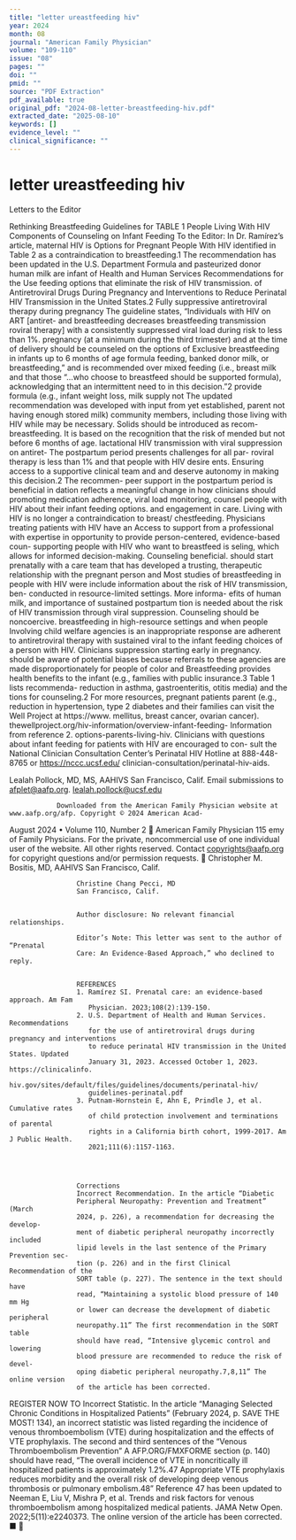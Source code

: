 ```yaml
---
title: "letter ureastfeeding hiv"
year: 2024
month: 08
journal: "American Family Physician"
volume: "109-110"
issue: "08"
pages: ""
doi: ""
pmid: ""
source: "PDF Extraction"
pdf_available: true
original_pdf: "2024-08-letter-breastfeeding-hiv.pdf"
extracted_date: "2025-08-10"
keywords: []
evidence_level: ""
clinical_significance: ""
---
```


# letter ureastfeeding hiv

Letters to the Editor



Rethinking Breastfeeding Guidelines for
                                                                            TABLE 1
People Living With HIV
                                                                            Components of Counseling on Infant Feeding
To the Editor: In Dr. Ramírez’s article, maternal HIV is
                                                                            Options for Pregnant People With HIV
identified in Table 2 as a contraindication to breastfeeding.1
The recommendation has been updated in the U.S. Department                  Formula and pasteurized donor human milk are infant
of Health and Human Services Recommendations for the Use                    feeding options that eliminate the risk of HIV transmission.
of Antiretroviral Drugs During Pregnancy and Interventions
to Reduce Perinatal HIV Transmission in the United States.2                 Fully suppressive antiretroviral therapy during pregnancy
The guideline states, “Individuals with HIV on ART [antiret-                and breastfeeding decreases breastfeeding transmission
roviral therapy] with a consistently suppressed viral load during           risk to less than 1%.
pregnancy (at a minimum during the third trimester) and at
the time of delivery should be counseled on the options of                  Exclusive breastfeeding in infants up to 6 months of age
formula feeding, banked donor milk, or breastfeeding,” and                  is recommended over mixed feeding (i.e., breast milk and
that those “…who choose to breastfeed should be supported                   formula), acknowledging that an intermittent need to
in this decision.”2                                                         provide formula (e.g., infant weight loss, milk supply not
   The updated recommendation was developed with input from                 yet established, parent not having enough stored milk)
community members, including those living with HIV while                    may be necessary. Solids should be introduced as recom-
breastfeeding. It is based on the recognition that the risk of              mended but not before 6 months of age.
lactational HIV transmission with viral suppression on antiret-
                                                                            The postpartum period presents challenges for all par-
roviral therapy is less than 1% and that people with HIV desire
                                                                            ents. Ensuring access to a supportive clinical team and
and deserve autonomy in making this decision.2 The recommen-
                                                                            peer support in the postpartum period is beneficial in
dation reflects a meaningful change in how clinicians should
                                                                            promoting medication adherence, viral load monitoring,
counsel people with HIV about their infant feeding options.
                                                                            and engagement in care.
   Living with HIV is no longer a contraindication to breast/
chestfeeding. Physicians treating patients with HIV have an
                                                                            Access to support from a professional with expertise in
opportunity to provide person-centered, evidence-based coun-
                                                                            supporting people with HIV who want to breastfeed is
seling, which allows for informed decision-making. Counseling
                                                                            beneficial.
should start prenatally with a care team that has developed a
trusting, therapeutic relationship with the pregnant person and             Most studies of breastfeeding in people with HIV were
include information about the risk of HIV transmission, ben-                conducted in resource-limited settings. More informa-
efits of human milk, and importance of sustained postpartum                 tion is needed about the risk of HIV transmission through
viral suppression. Counseling should be noncoercive.                        breastfeeding in high-resource settings and when people
   Involving child welfare agencies is an inappropriate response            are adherent to antiretroviral therapy with sustained viral
to the infant feeding choices of a person with HIV. Clinicians              suppression starting early in pregnancy.
should be aware of potential biases because referrals to these
agencies are made disproportionately for people of color and                Breastfeeding provides health benefits to the infant (e.g.,
families with public insurance.3 Table 1 lists recommenda-                  reduction in asthma, gastroenteritis, otitis media) and the
tions for counseling.2 For more resources, pregnant patients                parent (e.g., reduction in hypertension, type 2 diabetes
and their families can visit the Well Project at https://www.               mellitus, breast cancer, ovarian cancer).
thewellproject.org/hiv-information/overview-infant-feeding-
                                                                            Information from reference 2.
options-parents-living-hiv. Clinicians with questions about
infant feeding for patients with HIV are encouraged to con-
sult the National Clinician Consultation Center’s Perinatal
HIV Hotline at 888-448-8765 or https://nccc.ucsf.edu/
clinician-consultation/perinatal-hiv-aids.

Lealah Pollock, MD, MS, AAHIVS
San Francisco, Calif.                                                       Email submissions to afplet@aafp.org.
lealah.pollock@ucsf.edu

                Downloaded from the American Family Physician website at www.aafp.org/afp. Copyright © 2024 American Acad-
August 2024 • Volume 110, Number 2                                                                                 American Family Physician 115
                emy of Family Physicians. For the private, noncommercial use of one individual user of the website. All other rights
                          reserved. Contact copyrights@aafp.org for copyright questions and/or permission requests.
                     Christopher M. Bositis, MD, AAHIVS
                     San Francisco, Calif.

                     Christine Chang Pecci, MD
                     San Francisco, Calif.


                     Author disclosure: No relevant financial relationships.

                     Editor’s Note: This letter was sent to the author of “Prenatal
                     Care: An Evidence-Based Approach,” who declined to reply.


                     REFERENCES
                     1. Ramírez SI. Prenatal care: an evidence-based approach. Am Fam
                        Physician. 2023;108(2):139-150.
                     2. U.S. Department of Health and Human Services. Recommendations
                        for the use of antiretroviral drugs during pregnancy and interventions
                        to reduce perinatal HIV transmission in the United States. Updated
                        January 31, 2023. Accessed October 1, 2023. https://clinicalinfo.
                        hiv.gov/sites/default/files/guidelines/documents/perinatal-hiv/
                        guidelines-perinatal.pdf
                     3. Putnam-Hornstein E, Ahn E, Prindle J, et al. Cumulative rates
                        of child protection involvement and terminations of parental
                        rights in a California birth cohort, 1999-2017. Am J Public Health.
                        2021;111(6):1157-1163.




                     Corrections
                     Incorrect Recommendation. In the article “Diabetic
                     Peripheral Neuropathy: Prevention and Treatment” (March
                     2024, p. 226), a recommendation for decreasing the develop-
                     ment of diabetic peripheral neuropathy incorrectly included
                     lipid levels in the last sentence of the Primary Prevention sec-
                     tion (p. 226) and in the first Clinical Recommendation of the
                     SORT table (p. 227). The sentence in the text should have
                     read, “Maintaining a systolic blood pressure of 140 mm Hg
                     or lower can decrease the development of diabetic peripheral
                     neuropathy.11” The first recommendation in the SORT table
                     should have read, “Intensive glycemic control and lowering
                     blood pressure are recommended to reduce the risk of devel-
                     oping diabetic peripheral neuropathy.7,8,11” The online version
                     of the article has been corrected.

REGISTER NOW TO      Incorrect Statistic. In the article “Managing Selected Chronic
                     Conditions in Hospitalized Patients” (February 2024, p.
 SAVE THE MOST!      134), an incorrect statistic was listed regarding the incidence
                     of venous thromboembolism (VTE) during hospitalization
                     and the effects of VTE prophylaxis. The second and third
                     sentences of the “Venous Thromboembolism Prevention”
A AFP.ORG/FMXFORME   section (p. 140) should have read, “The overall incidence of
                     VTE in noncritically ill hospitalized patients is approximately
                     1.2%.47 Appropriate VTE prophylaxis reduces morbidity
                     and the overall risk of developing deep venous thrombosis or
                     pulmonary embolism.48” Reference 47 has been updated to
                     Neeman E, Liu V, Mishra P, et al. Trends and risk factors
                     for venous thromboembolism among hospitalized medical
                     patients. JAMA Netw Open. 2022;5(11):e2240373. The online
                     version of the article has been corrected. ■
